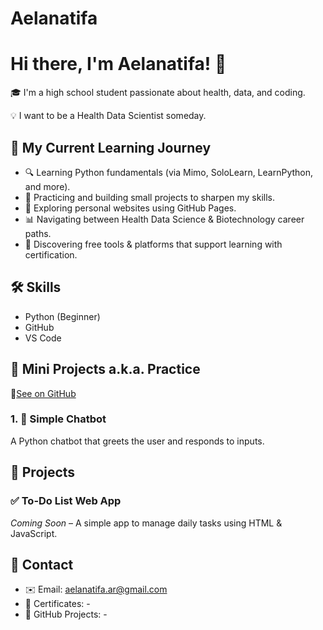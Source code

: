 # Aelanatifa

# Hi there, I'm Aelanatifa! 👋

🎓 I'm a high school student passionate about health, data, and coding.

💡 I want to be a Health Data Scientist someday.

## 🚀 My Current Learning Journey
- 🔍 Learning Python fundamentals (via Mimo, SoloLearn, LearnPython, and more).
- 📝 Practicing and building small projects to sharpen my skills. 
- 🧠 Exploring personal websites using GitHub Pages.
- 📊 Navigating between Health Data Science & Biotechnology career paths.
- 🎯 Discovering free tools & platforms that support learning with certification. 

## 🛠️ Skills
- Python (Beginner)
- GitHub
- VS Code

## 📌 Mini Projects a.k.a. Practice 
🔗[See on GitHub](https://github.com/aelanatifa11/BasicPythonExercises)
### 1. 🤖 Simple Chatbot
A Python chatbot that greets the user and responds to inputs.

## 🧪 Projects 
### ✅ To-Do List Web App
*Coming Soon* – A simple app to manage daily tasks using HTML & JavaScript.

## 📎 Contact
- ✉️ Email: aelanatifa.ar@gmail.com
- 📁 Certificates: -
- 🔗 GitHub Projects: -
